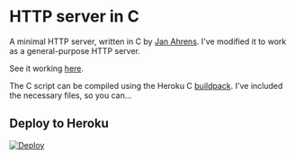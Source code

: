 # HTTP server in C

A minimal HTTP server, written in C by [Jan Ahrens](https://github.com/JanAhrens/ipconfig-http-server). I've modified it to work as a general-purpose HTTP server.

See it working [here](https://c-http-rdm.herokuapp.com).

The C script can be compiled using the Heroku C [buildpack](https://github.com/heroku/heroku-buildpack-c). I've included the necessary files, so you can...

## Deploy to Heroku

[![Deploy](https://www.herokucdn.com/deploy/button.png)](https://heroku.com/deploy)
